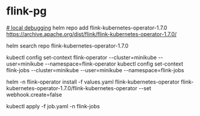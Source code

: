 # flink-pg
[# local debugging](https://www.galiglobal.com/blog/2021/20210130-Flink-setup.html)
helm repo add flink-kubernetes-operator-1.7.0 https://archive.apache.org/dist/flink/flink-kubernetes-operator-1.7.0/

helm search repo flink-kubernetes-operator-1.7.0

kubectl config set-context flink-operator --cluster=minikube --user=minikube --namespace=flink-operator
kubectl config set-context flink-jobs --cluster=minikube --user=minikube --namespace=flink-jobs

helm -n flink-operator install -f values.yaml flink-kubernetes-operator flink-kubernetes-operator-1.7.0/flink-kubernetes-operator --set webhook.create=false

kubectl apply -f job.yaml -n flink-jobs